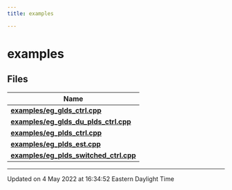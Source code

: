 ```yaml
---
title: examples

---
```


# examples



## Files

| Name           |
| -------------- |
| **[examples/eg_glds_ctrl.cpp](/lds-ctrl-est/docs/api/files/eg__glds__ctrl_8cpp/#file-eg-glds-ctrl.cpp)**  |
| **[examples/eg_glds_du_plds_ctrl.cpp](/lds-ctrl-est/docs/api/files/eg__glds__du__plds__ctrl_8cpp/#file-eg-glds-du-plds-ctrl.cpp)**  |
| **[examples/eg_plds_ctrl.cpp](/lds-ctrl-est/docs/api/files/eg__plds__ctrl_8cpp/#file-eg-plds-ctrl.cpp)**  |
| **[examples/eg_plds_est.cpp](/lds-ctrl-est/docs/api/files/eg__plds__est_8cpp/#file-eg-plds-est.cpp)**  |
| **[examples/eg_plds_switched_ctrl.cpp](/lds-ctrl-est/docs/api/files/eg__plds__switched__ctrl_8cpp/#file-eg-plds-switched-ctrl.cpp)**  |







-------------------------------

Updated on  4 May 2022 at 16:34:52 Eastern Daylight Time
